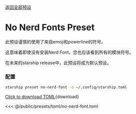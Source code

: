 [返回全部预设](./#no-nerd-fonts)

# No Nerd Fonts Preset

此预设谨慎的使用了来自emoji和powerline的符号。

这意味着即使没有安装Nerd Font，您也应该看到所有的模块符号。

在未来的starship release中，此预设将成为默认预设。

### 配置

```sh
starship preset no-nerd-font -o ~/.config/starship.toml
```

[Click to download TOML](/presets/toml/no-nerd-font.toml){download}

<<< @/public/presets/toml/no-nerd-font.toml
